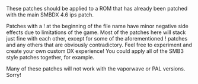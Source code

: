 These patches should be applied to a ROM that has already been patched with the main SMBDX 4.6 ips patch.

Patches with a ! at the beginning of the file name have minor negative side effects due to limitations of the game. Most of the patches here will stack just fine with each other, except for some of the aforementioned ! patches and any others that are obviously contradictory. Feel free to experiment and create your own custom DX experience! You could apply all of the SMB3 style patches together, for example.

Many of these patches will not work with the vaporwave or PAL versions. Sorry!
